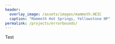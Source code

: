 ```yaml
---
header:
  overlay_image: /assets/images/mammoth.HEIC
  caption: "Mammoth Hot Springs, Yellowstone NP"
permalink: /projects/errorbounds/
---
```

Test
